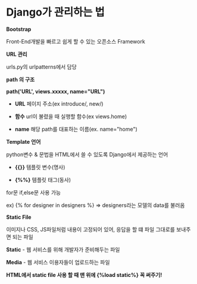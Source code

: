 # Django가 관리하는 법

**Bootstrap**

Front-End개발을 빠르고 쉽게 할 수 있는 오픈소스 Framework

**URL 관리**

urls.py의 urlpatterns에서 담당

**path 의 구조**

**path('URL', views.xxxxx, name="URL")**

* **URL** 페이지 주소(ex introduce/, new/)

* **함수** url이 불렸을 때 실행할 함수(ex views.home)

* **name** 해당 path를 대표하는 이름(ex. name="home")

**Template 언어**

python변수 & 문법을 HTML에서 쓸 수 있도록 Django에서 제공하는 언어

*  **{{}}** 템플릿 변수(명사)

* **{%%}** 템플릿 태그(동사) 

for문 if,else문 사용 가능

ex) {% for designer in designers %} => designers라는 모델의 data를 불러옴

**Static File**

이미지나 CSS, JS파일처럼 내용이 고정되어 있어, 응답을 할 떄 파일 그대로를 보내주면 되는 파일

**Static** -  웹 서비스를 위해 개발자가 준비해두는 파일

**Media** - 웹 서비스 이용자들이 업로드하는 파일

**HTML에서 static file 사용 할 때 맨 위에 {%load static%} 꼭 써주기!**
